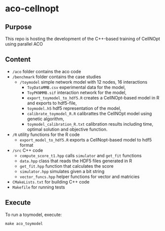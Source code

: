 # aco-cellnopt

## Purpose
This repo is hosting the development of the C++-based training of CellNOpt using parallel ACO 

## Content

* `/aco` folder contains the aco code
* `/benchmark` folder contains the case studies
  * `/toymodel` simple network model with 12 nodes, 16 interactions
    * `ToyDataMMB.csv` experimental data for the model,
    * `ToyPKNMMB.sif` interaction network for the model,
    * `export_toymodel_to_hdf5.R` creates a CellNOpt-based model in R and exports to hdf5-file,
    * `toymodel.h5` hdf5 representation of the model,
    * `calibrate_toymodel_R.R` calibrattes the CellNOpt model using genetic algorithm,
    * `toymodel_calibration_R.txt` calibration results including time, optimal solution and objective function. 
* `/R` utility functions for the R code
  * `export_model_to_hdf5.R` exports a CellNopt-based model to hdf5 format
* `/src` C++ code
  * `compute_score_t1.hpp` calls `simulator` and `get_fit` functions
  * `data.hpp` class that reads the HDF5 files generated in R
  * `get_fit.hpp` function that calculates the score 
  * `simulator.hpp` simulates given a bit string
  * `vector_funcs.hpp` helper functions for vector and matricies
* `CMakeLists.txt` for building C++ code
* `Makefile` for running tests

## Execute

To run a toymodel, execute: 
```
make aco_toymodel
```

